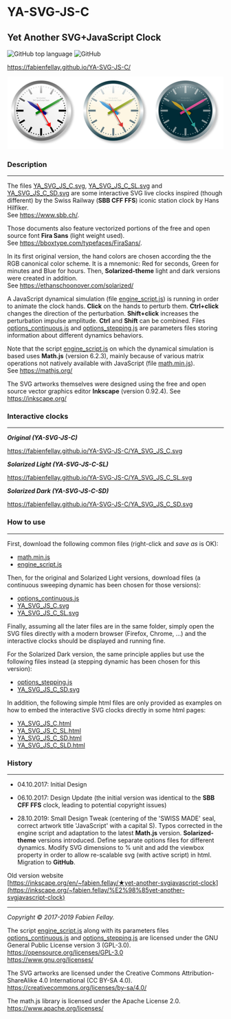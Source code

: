 # YA-SVG-JS-C
## Yet Another SVG+JavaScript Clock

![GitHub top language](https://img.shields.io/github/languages/top/FabienFellay/YA-SVG-JS-C)
![GitHub](https://img.shields.io/github/license/FabienFellay/YA-SVG-JS-C)

<https://fabienfellay.github.io/YA-SVG-JS-C/>

![Main YA-SVG-JS-C](/docs/YA_SVG_JS_C.png)

### Description
---
The files [YA_SVG_JS_C.svg](YA_SVG_JS_C.svg), [YA_SVG_JS_C_SL.svg](YA_SVG_JS_C_SL.svg) and [YA_SVG_JS_C_SD.svg](YA_SVG_JS_C_SD.svg) are some interactive SVG live clocks inspired (though different) by the Swiss Railway (**SBB CFF FFS**) iconic station clock by Hans Hilfiker.  
See <https://www.sbb.ch/>.

Those documents also feature vectorized portions of the free and open source font **Fira Sans** (light weight used).  
See <https://bboxtype.com/typefaces/FiraSans/>.

In its first original version, the hand colors are chosen according the the RGB canonical color scheme. It is a mnemonic: Red for seconds, Green for minutes and Blue for hours. Then, **Solarized-theme** light and dark versions were created in addition.  
See <https://ethanschoonover.com/solarized/>

A JavaScript dynamical simulation (file [engine_script.js](engine_script.js)) is running in order to animate the clock hands. **Click** on the hands to perturb them. **Ctrl+click** changes the direction of the perturbation. **Shift+click** increases the perturbation impulse amplitude. **Ctrl** and **Shift** can be combined. Files [options_continuous.js](options_continuous.js) and [options_stepping.js](options_stepping.js) are parameters files storing information about different dynamics behaviors.

Note that the script [engine_script.js](engine_script.js) on which the dynamical simulation is based uses **Math.js** (version 6.2.3), mainly because of various matrix operations not natively available with JavaScript (file [math.min.js](math.min.js)).  
See <https://mathjs.org/>

The SVG artworks themselves were designed using the free and open source vector graphics editor **Inkscape** (version 0.92.4).
See <https://inkscape.org/>

### Interactive clocks
---
***Original (YA-SVG-JS-C)***

<https://fabienfellay.github.io/YA-SVG-JS-C/YA_SVG_JS_C.svg>

<div style="text-align: center;">
<object data="https://fabienfellay.github.io/YA-SVG-JS-C/YA_SVG_JS_C.svg" height="650" width="650" type="image/svg+xml">
</object>
</div>

***Solarized Light (YA-SVG-JS-C-SL)***

<https://fabienfellay.github.io/YA-SVG-JS-C/YA_SVG_JS_C_SL.svg>

<div style="text-align: center;">
<object data="https://fabienfellay.github.io/YA-SVG-JS-C/YA_SVG_JS_C_SL.svg" height="650" width="650" type="image/svg+xml">
</object>
</div>

***Solarized Dark (YA-SVG-JS-C-SD)***

<https://fabienfellay.github.io/YA-SVG-JS-C/YA_SVG_JS_C_SD.svg>

<div style="text-align: center;">
<object data="https://fabienfellay.github.io/YA-SVG-JS-C/YA_SVG_JS_C_SD.svg" height="650" width="650" type="image/svg+xml">
</object>
</div>

### How to use
---
First, download the following common files (right-click and _save as_ is OK):

- [math.min.js](math.min.js)  
- [engine_script.js](engine_script.js)

Then, for the original and Solarized Light versions, download files (a continuous sweeping dynamic has been chosen for those versions):

- [options_continuous.js](options_continuous.js)  
- [YA_SVG_JS_C.svg](YA_SVG_JS_C.svg)  
- [YA_SVG_JS_C_SL.svg](YA_SVG_JS_C_SL.svg)

Finally, assuming all the later files are in the same folder, simply open the SVG files directly with a modern browser (Firefox, Chrome, ...) and the interactive clocks should be displayed and running fine.

For the Solarized Dark version, the same principle applies but use the following files instead (a stepping dynamic has been chosen for this version):

- [options_stepping.js](options_stepping.js)  
- [YA_SVG_JS_C_SD.svg](YA_SVG_JS_C_SD.svg)

In addition, the following simple html files are only provided as examples on how to embed the interactive SVG clocks directly in some html pages:

- [YA_SVG_JS_C.html](YA_SVG_JS_C.html)  
- [YA_SVG_JS_C_SL.html](YA_SVG_JS_C_SL.html)  
- [YA_SVG_JS_C_SD.html](YA_SVG_JS_C_SD.html)  
- [YA_SVG_JS_C_SLD.html](YA_SVG_JS_C_SLD.html)

### History
---
- 04.10.2017: Initial Design

- 06.10.2017: Design Update (the initial version was identical to the **SBB CFF FFS** clock, leading to potential copyright issues)

- 28.10.2019: Small Design Tweak (centering of the 'SWISS MADE' seal, correct artwork title 'JavaScript' with a capital S). Typos corrected in the engine script and adaptation to the latest **Math.js** version. **Solarized-theme** versions introduced. Define separate options files for different dynamics. Modify SVG dimensions to % unit and add the viewbox property in order to allow re-scalable
svg (with active script) in html. Migration to **GitHub**.

Old version website  
[https://inkscape.org/en/~fabien.fellay/★yet-another-svgjavascript-clock](https://inkscape.org/~fabien.fellay/%E2%98%85yet-another-svgjavascript-clock)

---
*Copyright &copy; 2017-2019 Fabien Fellay.*

The script [engine_script.js](engine_script.js) along with its parameters files [options_continuous.js](options_continuous.js) and [options_stepping.js](options_stepping.js) are licensed under the GNU General Public License version 3 (GPL-3.0).  
<https://opensource.org/licenses/GPL-3.0>  
<https://www.gnu.org/licenses/>

The SVG artworks are licensed under the Creative Commons Attribution-ShareAlike 4.0 International (CC BY-SA 4.0).  
<https://creativecommons.org/licenses/by-sa/4.0/>

The math.js library is licensed under the Apache License 2.0.  
<https://www.apache.org/licenses/>
